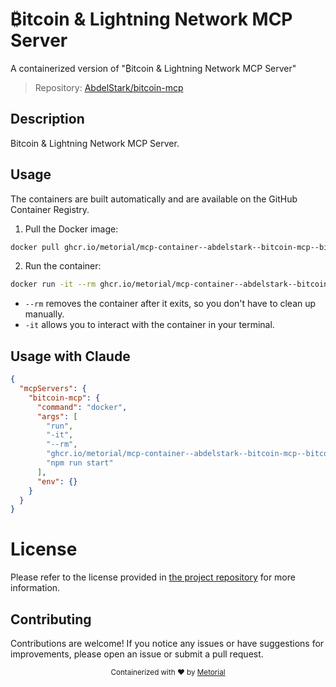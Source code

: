 
# ₿itcoin & Lightning Network MCP Server

A containerized version of "₿itcoin & Lightning Network MCP Server"

> Repository: [AbdelStark/bitcoin-mcp](https://github.com/AbdelStark/bitcoin-mcp)

## Description

Bitcoin & Lightning Network MCP Server.


## Usage

The containers are built automatically and are available on the GitHub Container Registry.

1. Pull the Docker image:

```bash
docker pull ghcr.io/metorial/mcp-container--abdelstark--bitcoin-mcp--bitcoin-mcp
```

2. Run the container:

```bash
docker run -it --rm ghcr.io/metorial/mcp-container--abdelstark--bitcoin-mcp--bitcoin-mcp 
```

- `--rm` removes the container after it exits, so you don't have to clean up manually.
- `-it` allows you to interact with the container in your terminal.



## Usage with Claude

```json
{
  "mcpServers": {
    "bitcoin-mcp": {
      "command": "docker",
      "args": [
        "run",
        "-it",
        "--rm",
        "ghcr.io/metorial/mcp-container--abdelstark--bitcoin-mcp--bitcoin-mcp",
        "npm run start"
      ],
      "env": {}
    }
  }
}
```

# License

Please refer to the license provided in [the project repository](https://github.com/AbdelStark/bitcoin-mcp) for more information.

## Contributing

Contributions are welcome! If you notice any issues or have suggestions for improvements, please open an issue or submit a pull request.

<div align="center">
  <sub>Containerized with ❤️ by <a href="https://metorial.com">Metorial</a></sub>
</div>
  